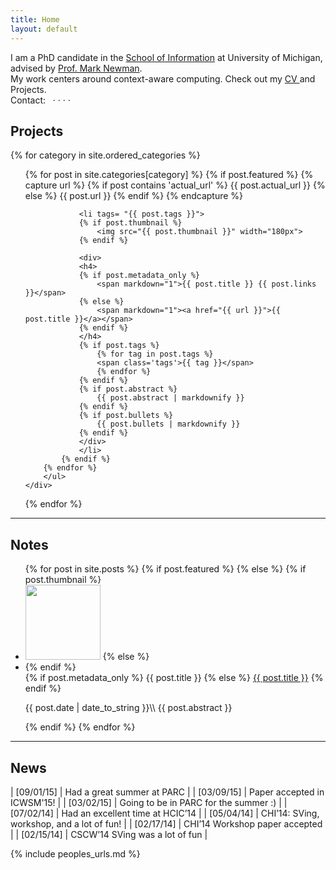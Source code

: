 ```yaml
---
title: Home
layout: default
---
```

I am a PhD candidate in the [School of Information](http://si.umich.edu) at University of Michigan, advised by [Prof. Mark Newman](http://mwnewman.people.si.umich.edu/).
<br />
My work centers around context-aware computing. Check out my <a href="https://rawgit.com/gparuthi/resume/master/gauravparuthi.pdf">CV
                </a> and Projects.
                <br />
Contact:
&nbsp;                <a href="mailto:gparuthi@umich.edu"><i class="fa fa-send"></i></a> ·
                <a href="https://github.com/gparuthi/"><i class="fa fa-github"></i></a> ·
                <a href="http://www.linkedin.com/in/gparuthi"><i class="fa fa-linkedin"></i></a> ·
                <a href="http://scholar.google.com/citations?user=WsoaFHIAAAAJ&hl=en"><i class="fa fa-graduation-cap"></i></a> ·

## Projects
<div>
    <!-- {% for tag in site.all_tags %}
    <span class='select-tags'> {{ tag }} </span>
    {% endfor %} -->
</div>

<div class="grid">
{% for category in site.ordered_categories %}
    <div class="unit one-of-two">
        <ul class="projects">
        {% for post in site.categories[category] %}
            {% if post.featured %}
                {% capture url %}
                    {% if post contains 'actual_url' %}
                        {{ post.actual_url }}
                    {% else %}
                        {{ post.url }}
                    {% endif %}
                {% endcapture %}

                <li tags= "{{ post.tags }}">
                {% if post.thumbnail %}
                    <img src="{{ post.thumbnail }}" width="180px">
                {% endif %}

                <div>
                <h4>
                {% if post.metadata_only %}
                    <span markdown="1">{{ post.title }} {{ post.links }}</span>
                {% else %}
                    <span markdown="1"><a href="{{ url }}">{{ post.title }}</a></span>
                {% endif %}
                </h4>
                {% if post.tags %}
                    {% for tag in post.tags %}
                    <span class='tags'>{{ tag }}</span>
                    {% endfor %}
                {% endif %}
                {% if post.abstract %}
                    {{ post.abstract | markdownify }}
                {% endif %}
                {% if post.bullets %}
                    {{ post.bullets | markdownify }}
                {% endif %}
                </div>
                </li>
            {% endif %}
        {% endfor %}
        </ul>
    </div>
{% endfor %}
</div>
<!-- <div style="text-align:right;" class='more'><a href="projects.html">More...</a></div> -->

---

## Notes
<ul class="projects notes">
{% for post in site.posts %}
    {% if post.featured %}
    {% else %}
        {% if post.thumbnail %}
            <li>
            <img src="{{ post.thumbnail }}" width="120px" />
        {% else %}
            <li class="nothumb">
        {% endif %}
        <div>
        <span class="sans">
        {% if post.metadata_only %}
            <span markdown="1">{{ post.title }}</span>
        {% else %}
            <span markdown="1"><a href="{{ post.url }}">{{ post.title }}</a></span>
        {% endif %}
        </span>
        <p markdown="1">
        {{ post.date | date_to_string }}\\
        {{ post.abstract }}
        </p>
        </div>
        </li>
    {% endif %}
{% endfor %}
</ul>

---

## News

| [09/01/15] | Had a great summer at PARC | 
| [03/09/15] | Paper accepted in ICWSM'15! | 
| [03/02/15] | Going to be in PARC for the summer :) |
| [07/02/14] | Had an excellent time at HCIC’14 |
| [05/04/14] | CHI’14: SVing, workshop, and a lot of fun! |
| [02/17/14] | CHI’14 Workshop paper accepted |
| [02/15/14] | CSCW’14 SVing was a lot of fun |

{% include peoples_urls.md %}
